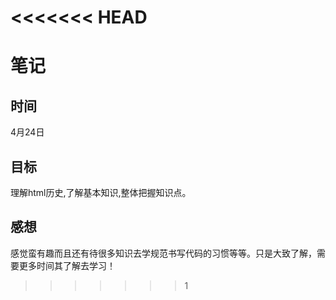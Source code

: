 <<<<<<< HEAD
=======
# 笔记
## 时间
4月24日
## 目标
理解html历史,了解基本知识,整体把握知识点。
## 感想
感觉蛮有趣而且还有待很多知识去学规范书写代码的习惯等等。只是大致了解，需要更多时间其了解去学习！
>>>>>>> 1

